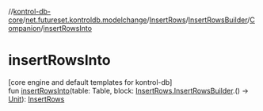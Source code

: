 //[kontrol-db-core](../../../../../index.md)/[net.futureset.kontroldb.modelchange](../../../index.md)/[InsertRows](../../index.md)/[InsertRowsBuilder](../index.md)/[Companion](index.md)/[insertRowsInto](insert-rows-into.md)

# insertRowsInto

[core engine and default templates for kontrol-db]\
fun [insertRowsInto](insert-rows-into.md)(table: Table, block: [InsertRows.InsertRowsBuilder](../index.md).() -&gt; [Unit](https://kotlinlang.org/api/latest/jvm/stdlib/kotlin/-unit/index.html)): [InsertRows](../../index.md)

